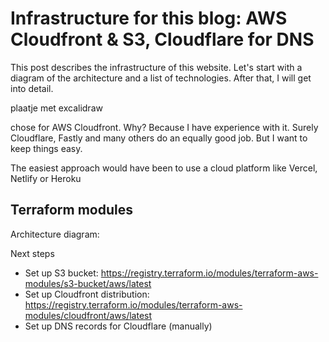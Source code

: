 # Infrastructure for this blog: AWS Cloudfront & S3, Cloudflare for DNS 

This post describes the infrastructure of this website. Let's start with a diagram of the architecture and a list of technologies. After that, I will get into detail.

plaatje met excalidraw

chose for AWS Cloudfront. Why? Because I have experience with it. Surely Cloudflare, Fastly and many others do an equally good job. But I want to keep things easy.

The easiest approach would have been to use a cloud platform like Vercel, Netlify or Heroku

## Terraform modules
Architecture diagram:

Next steps
- Set up S3 bucket: https://registry.terraform.io/modules/terraform-aws-modules/s3-bucket/aws/latest
- Set up Cloudfront distribution: https://registry.terraform.io/modules/terraform-aws-modules/cloudfront/aws/latest
- Set up DNS records for Cloudflare (manually)